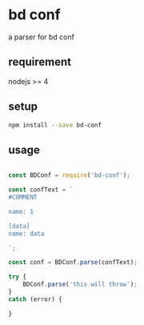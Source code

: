 # bd conf

a parser for bd conf

## requirement

nodejs >= 4

## setup

```sh
npm install --save bd-conf
```

## usage

```js

const BDConf = require('bd-conf');

const confText = `
#COMMENT

name: 1

[data]
name: data

`;

const conf = BDConf.parse(confText);

try {
    BDConf.parse('this will throw');
}
catch (error) {

}

```
